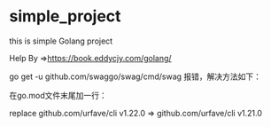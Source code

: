 # simple_project
this is simple Golang project

Help By =>https://book.eddycjy.com/golang/

go get -u github.com/swaggo/swag/cmd/swag  报错，解决方法如下：

在go.mod文件末尾加一行：

replace github.com/urfave/cli v1.22.0 => github.com/urfave/cli v1.21.0
